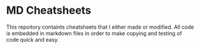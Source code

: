 # MD Cheatsheets

This repoitory containts cheatsheets that I either made or modified.  All code is embedded in markdown files in order to make copying and testing of code quick and easy.  